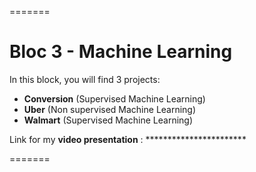 =======

# Bloc 3 - Machine Learning

In this block, you will find 3 projects:

- **Conversion** (Supervised Machine Learning)
- **Uber** (Non supervised Machine Learning)
- **Walmart** (Supervised Machine Learning)

Link for my **video presentation** : ***********************

=======